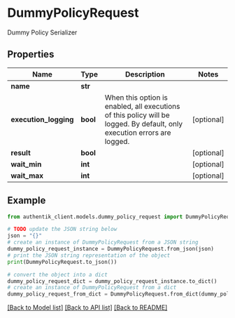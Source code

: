 # DummyPolicyRequest

Dummy Policy Serializer

## Properties

Name | Type | Description | Notes
------------ | ------------- | ------------- | -------------
**name** | **str** |  | 
**execution_logging** | **bool** | When this option is enabled, all executions of this policy will be logged. By default, only execution errors are logged. | [optional] 
**result** | **bool** |  | [optional] 
**wait_min** | **int** |  | [optional] 
**wait_max** | **int** |  | [optional] 

## Example

```python
from authentik_client.models.dummy_policy_request import DummyPolicyRequest

# TODO update the JSON string below
json = "{}"
# create an instance of DummyPolicyRequest from a JSON string
dummy_policy_request_instance = DummyPolicyRequest.from_json(json)
# print the JSON string representation of the object
print(DummyPolicyRequest.to_json())

# convert the object into a dict
dummy_policy_request_dict = dummy_policy_request_instance.to_dict()
# create an instance of DummyPolicyRequest from a dict
dummy_policy_request_from_dict = DummyPolicyRequest.from_dict(dummy_policy_request_dict)
```
[[Back to Model list]](../README.md#documentation-for-models) [[Back to API list]](../README.md#documentation-for-api-endpoints) [[Back to README]](../README.md)


